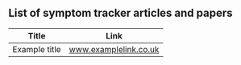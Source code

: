 ## List of symptom tracker articles and papers

|Title|Link|
|---|---|
|Example title|www.examplelink.co.uk|
